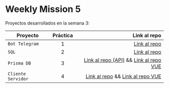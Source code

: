 # Weekly Mission 5

Proyectos desarrollados en la semana 3:

| Proyecto | Práctica | Link al repo |
| ------------- |:-------------:| -----:|
|`Bot Telegram`|1|[Link al repo](https://github.com/MoisesMendozaS01/BackEnd-Semana_4-API_FizzBuzz)|
|`SQL`|2|[Link al repo]()|
|`Prisma DB`|3|[Link al repo (API)](https://github.com/MoisesMendozaS01/BackEnd-Semana_5-API-Express-DB) && [Link al repo VUE](https://github.com/MoisesMendozaS01/client-launchx)|
|`Cliente Servidor`|4|[Link al repo](https://github.com/MoisesMendozaS01/BackEnd-Semana_5-FullStack_Mission_Commander) && [Link al repo VUE](https://github.com/MoisesMendozaS01/BackEnd-Semana_5-Client_FullStack)|
